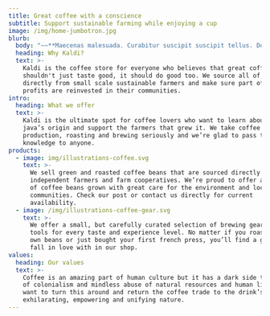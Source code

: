 ```yaml
---
title: Great coffee with a conscience
subtitle: Support sustainable farming while enjoying a cup
image: /img/home-jumbotron.jpg
blurb:
  body: "~~**Maecenas malesuada. Curabitur suscipit suscipit tellus. Donec posuere vulputate arcu. Ut tincidunt tincidunt erat. Ut non enim eleifend felis pretium feugiat.**~~\r\n\n\r~~****~~\n\nNunc interdum lacus sit amet orci. Cras ultricies mi eu turpis hendrerit fringilla. Nam commodo suscipit quam. Fusce fermentum. Curabitur suscipit suscipit tellus."
  heading: Why Kaldi?
  text: >-
    Kaldi is the coffee store for everyone who believes that great coffee
    shouldn't just taste good, it should do good too. We source all of our beans
    directly from small scale sustainable farmers and make sure part of the
    profits are reinvested in their communities.
intro:
  heading: What we offer
  text: >-
    Kaldi is the ultimate spot for coffee lovers who want to learn about their
    java’s origin and support the farmers that grew it. We take coffee
    production, roasting and brewing seriously and we’re glad to pass that
    knowledge to anyone.
products:
  - image: img/illustrations-coffee.svg
    text: >-
      We sell green and roasted coffee beans that are sourced directly from
      independent farmers and farm cooperatives. We’re proud to offer a variety
      of coffee beans grown with great care for the environment and local
      communities. Check our post or contact us directly for current
      availability.
  - image: /img/illustrations-coffee-gear.svg
    text: >-
      We offer a small, but carefully curated selection of brewing gear and
      tools for every taste and experience level. No matter if you roast your
      own beans or just bought your first french press, you’ll find a gadget to
      fall in love with in our shop.
values:
  heading: Our values
  text: >-
    Coffee is an amazing part of human culture but it has a dark side too – one
    of colonialism and mindless abuse of natural resources and human lives. We
    want to turn this around and return the coffee trade to the drink’s
    exhilarating, empowering and unifying nature.
---
```


